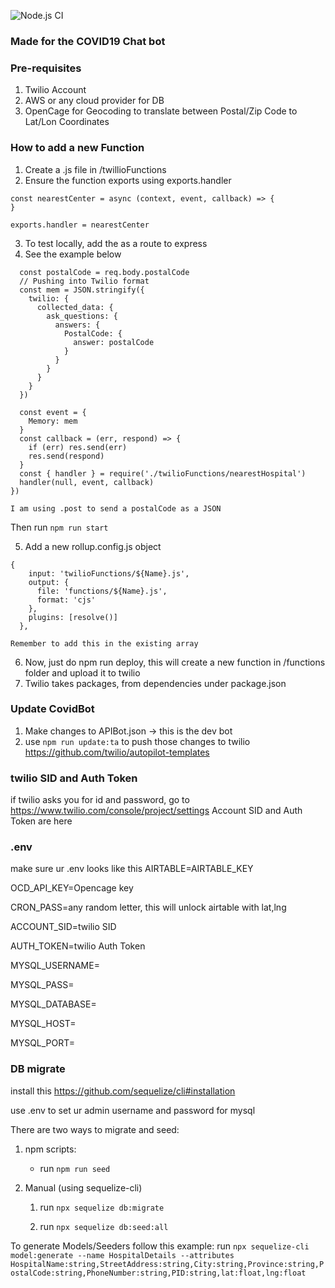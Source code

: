 ![Node.js CI](https://github.com/COVID19To/assessment-chatbot-api/workflows/Node.js%20CI/badge.svg)

### Made for the COVID19 Chat bot

### Pre-requisites
1. Twilio Account
2. AWS or any cloud provider for DB
3. OpenCage for Geocoding to translate between Postal/Zip Code to Lat/Lon Coordinates

### How to add a new Function
1. Create a .js file in /twillioFunctions
2. Ensure the function exports using exports.handler
```
const nearestCenter = async (context, event, callback) => {
}

exports.handler = nearestCenter

```
3. To test locally, add the as a route to express
4. See the example below

```router.post('/nearestHospital', async (req, res) => {
  const postalCode = req.body.postalCode
  // Pushing into Twilio format
  const mem = JSON.stringify({
    twilio: {
      collected_data: {
        ask_questions: {
          answers: {
            PostalCode: {
              answer: postalCode
            }
          }
        }
      }
    }
  })

  const event = {
    Memory: mem
  }
  const callback = (err, respond) => {
    if (err) res.send(err)
    res.send(respond)
  }
  const { handler } = require('./twilioFunctions/nearestHospital')
  handler(null, event, callback)
})

I am using .post to send a postalCode as a JSON
```
Then run `npm run start`

5. Add a new rollup.config.js object
```
{
    input: 'twilioFunctions/${Name}.js',
    output: {
      file: 'functions/${Name}.js',
      format: 'cjs'
    },
    plugins: [resolve()]
  },
```
`Remember to add this in the existing array`

6. Now, just do npm run deploy, this will create a new function in /functions folder and upload it to twilio
7. Twilio takes packages, from dependencies under package.json

### Update CovidBot
1. Make changes to APIBot.json -> this is the dev bot
2. use `npm run update:ta` to push those changes to twilio
https://github.com/twilio/autopilot-templates

### twilio SID and Auth Token
if twilio asks you for id and password, go to https://www.twilio.com/console/project/settings
Account SID and Auth Token are here

### .env
make sure ur .env looks like this
AIRTABLE=AIRTABLE_KEY

OCD_API_KEY=Opencage key

CRON_PASS=any random letter, this will unlock airtable
with lat,lng

ACCOUNT_SID=twilio SID

AUTH_TOKEN=twilio Auth Token

MYSQL_USERNAME=

MYSQL_PASS=

MYSQL_DATABASE=

MYSQL_HOST=

MYSQL_PORT=

### DB migrate
install this https://github.com/sequelize/cli#installation

use .env to set ur admin username and password for mysql

There are two ways to migrate and seed:

1. npm scripts:
    * run `npm run seed`

2. Manual (using sequelize-cli)
    1. run `npx sequelize db:migrate`

    2. run `npx sequelize db:seed:all`


To generate Models/Seeders follow this example:
run `npx sequelize-cli model:generate --name HospitalDetails --attributes HospitalName:string,StreetAddress:string,City:string,Province:string,PostalCode:string,PhoneNumber:string,PID:string,lat:float,lng:float`
